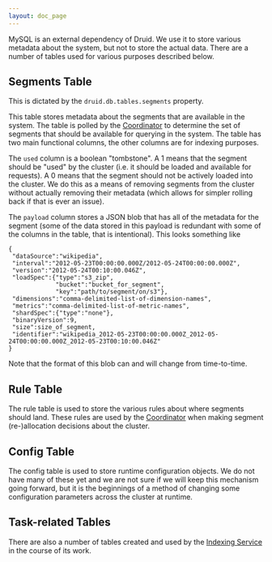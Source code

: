 ```yaml
---
layout: doc_page
---
```

MySQL is an external dependency of Druid. We use it to store various metadata about the system, but not to store the actual data. There are a number of tables used for various purposes described below.

Segments Table
--------------

This is dictated by the `druid.db.tables.segments` property.

This table stores metadata about the segments that are available in the system. The table is polled by the [Coordinator](Coordinator.html) to determine the set of segments that should be available for querying in the system. The table has two main functional columns, the other columns are for indexing purposes.

The `used` column is a boolean "tombstone". A 1 means that the segment should be "used" by the cluster (i.e. it should be loaded and available for requests). A 0 means that the segment should not be actively loaded into the cluster. We do this as a means of removing segments from the cluster without actually removing their metadata (which allows for simpler rolling back if that is ever an issue).

The `payload` column stores a JSON blob that has all of the metadata for the segment (some of the data stored in this payload is redundant with some of the columns in the table, that is intentional). This looks something like

```
{
 "dataSource":"wikipedia",
 "interval":"2012-05-23T00:00:00.000Z/2012-05-24T00:00:00.000Z",
 "version":"2012-05-24T00:10:00.046Z",
 "loadSpec":{"type":"s3_zip",
             "bucket":"bucket_for_segment",
             "key":"path/to/segment/on/s3"},
 "dimensions":"comma-delimited-list-of-dimension-names",
 "metrics":"comma-delimited-list-of-metric-names",
 "shardSpec":{"type":"none"},
 "binaryVersion":9,
 "size":size_of_segment,
 "identifier":"wikipedia_2012-05-23T00:00:00.000Z_2012-05-24T00:00:00.000Z_2012-05-23T00:10:00.046Z"
}
```

Note that the format of this blob can and will change from time-to-time.

Rule Table
----------

The rule table is used to store the various rules about where segments should land. These rules are used by the [Coordinator](Coordinator.html) when making segment (re-)allocation decisions about the cluster.

Config Table
------------

The config table is used to store runtime configuration objects. We do not have many of these yet and we are not sure if we will keep this mechanism going forward, but it is the beginnings of a method of changing some configuration parameters across the cluster at runtime.

Task-related Tables
-------------------

There are also a number of tables created and used by the [Indexing Service](Indexing-Service.html) in the course of its work.
